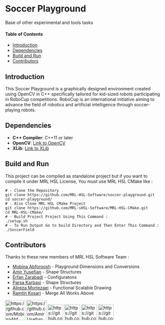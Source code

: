 # Soccer Playground

Base of other experimental and tools tasks

#### Table of Contents
  - [Introduction](#introduction)
  - [Dependencies](#dependencies)
  - [Build and Run](#build-and-run)
  - [Contributors](#contributors)

## Introduction
This Soccer Playground is a graphically designed environment created using OpenCV in C++ specifically tailored for kid-sized robots participating in RoboCup competitions. RoboCup is an international initiative aiming to advance the field of robotics and artificial intelligence through soccer-playing robots.
## Dependencies

- **C++ Compiler**: C++11 or later
- **OpenCV**: [Link to OpenCV](https://www.opencv.org)
- **XLib**: [Link to XLib](https://www.x.org)

## Build and Run

This project can be compiled as standalone project but if you want to compile it under MRL HSL License, You must use MRL HSL CMake like :
```
# - Clone the Repository
git clone https://github.com/MRL-HSL-Software/soccer-playground.git
cd soccer-playground/
# - Also Clone MRL HSL CMake Project
git clone https://github.com/MRL-sHSL-Software/MRL-HSL-CMake.git
cd MRL-HSL-CMake/
# - Build Project Project Using This Command :
./setup.sh
# - To Run Output Go to build Directory and Then Enter This Command :
./SoccerField
```

## Contributors
Thanks to these new members of MRL HSL Software Team :
- [Mobina Abforoosh](https://github.com/MobinaAbf) - Playground Dimensions and Conversions
- [Amir Yusefian](https://github.com/AmirUsefian) - Shape Structures
- [Erfan Zarabadi](https://github.com/ErfanDE10) - Configuratons
- [Parsa Karbasi](https://github.com/ChefParsa) - Shape Structures
- [Alireza Mortezaei](https://github.com/AMCoder-80) - Functional Scalable Drawing
- [Ramtin Kosari](https://github.com/RamtinKosari) - Merge All Works Above


<td>
    <tr>
        <img src="https://github.com/MobinaAbf.png" alt="https://github.com/MobinaAbf" width="64"/>
        <img src="https://github.com/AmirUsefian.png" alt="https://github.com/AmirUsefian" width="64"/>
        <img src="https://github.com/ErfanDE10.png" alt="https://github.com/ErfanDE10" width="50;"/>
        <img src="https://github.com/ChefParsa.png" alt="https://github.com/ChefParsa" width="50;"/>
        <img src="https://github.com/RamtinKosari.png" alt="https://github.com/RamtinKosari" width="50;"/>
        <img src="https://github.com/AMCoder-80.png" alt="https://github.com/AMCoder-80" width="50;"/>
    </tr>
</td>
